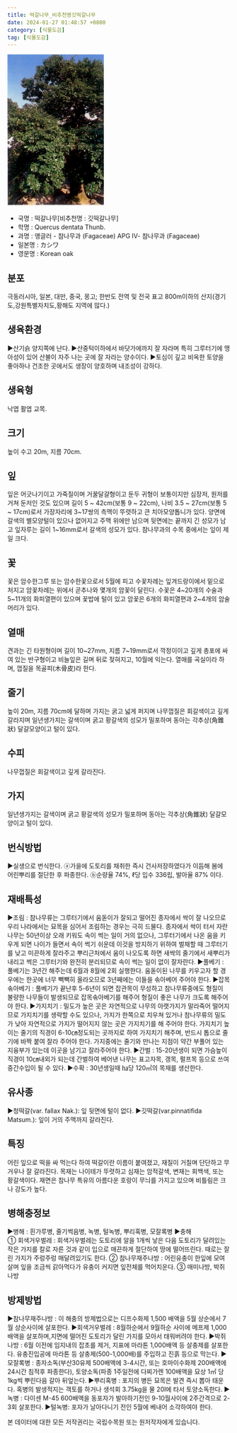 ```yaml
---
title: 떡갈나무_비추천명깃떡갈나무
date: 2024-01-27 01:48:57 +0800
category: [식물도감]
tag: [식물도감]
---
```




![떡갈나무[비추천명 : 깃떡갈나무]](/assets/img/fileUpload/plants/basic/Fagaceae/Quercus/6525/1_th2.JPG)
- 국명 : 떡갈나무[비추천명 : 깃떡갈나무]
- 학명 : Quercus dentata Thunb.
- 과명 : 앵글러 - 참나무과 (Fagaceae) APG Ⅳ- 참나무과 (Fagaceae)
- 일본명 : カシワ
- 영문명 : Korean oak


## 분포
극동러시아, 일본, 대만, 중국, 몽고; 한반도 전역 및 전국 표고 800m이하의 산지(경기도,강원특별자치도,황해도 지역에 많다.)
## 생육환경
▶산기슭 양지쪽에 난다. 
▶산중턱이하에서 바닷가에까지 잘 자라며 특히 그루터기에 맹아성이 있어 산불이 자주 나는 곳에 잘 자라는 양수이다.
▶토심이 깊고 비옥한 토양을 좋아하나 건조한 곳에서도 생장이 양호하며 내조성이 강하다.
## 생육형
낙엽 활엽 교목.
## 크기
높이 수고 20m, 지름 70cm.
## 잎
잎은 어긋나기이고 가죽질이며 거꿀달걀형이고 둔두 귀형이 보통이지만 심장저, 원저를 거쳐 둔저인 것도 있으며 길이 5 ~ 42cm(보통 9 ~ 22cm), 나비 3.5 ~ 27cm(보통 5 ~ 17cm)로서 가장자리에 3~17쌍의 측맥이 뚜렷하고 큰 치아모양톱니가 있다. 양면에 갈색의 별모양털이 있으나 없어지고 주맥 위에만 남으며 뒷면에는 끝까지 긴 성모가 남고 잎자루는 길이 1~16mm로서 갈색의 성모가 있다. 참나무과의 수목 중에서는 잎이 제일 크다. 
## 꽃
꽃은 암수한그루 또는 암수한꽃으로서 5월에 피고 수꽃차례는 잎겨드랑이에서 밑으로 처지고 암꽃차례는 위에서 곧추나와 몇개의 암꽃이 달린다. 수꽃은 4~20개의 수술과 5~11개의 화피열편이 있으며 꽃밥에 털이 있고 암꽃은 6개의 화피열편과 2~4개의 암술머리가 있다.
## 열매
견과는 긴 타원형이며 길이 10~27mm, 지름 7~19mm로서 깍정이이고 깊게 총포에 싸여 있는 반구형이고 비늘잎은 길며 뒤로 젖혀지고,  10월에 익는다. 열매를 곡실이라 하며, 껍질을 목골피(木骨皮)라 한다.
## 줄기
높이 20m, 지름 70cm에 달하며 가지는 굵고 넓게 퍼지며 나무껍질은 회갈색이고 깊게 갈라지며 일년생가지는 갈색이며 굵고 황갈색의 성모가 밀포하며 동아는 각추상(角錐狀) 달걀모양이고 털이 있다.
## 수피
나무껍질은 회갈색이고 깊게 갈라진다.
## 가지
일년생가지는 갈색이며 굵고 황갈색의 성모가 밀포하며 동아는 각추상(角錐狀) 달걀모양이고 털이 있다.
## 번식방법
▶실생으로 번식한다. 
ⓐ가을에 도토리를 채취한 즉시 건사저장하였다가 이듬해 봄에 어린뿌리를 절단한 후 파종한다. 
ⓑ순량율 74%, ℓ당 입수 336립, 발아율 87% 이다.
## 재배특성
▶조림 : 참나무류는 그루터기에서 움돋이가 잘되고 떨어진 종자에서 싹이 잘 나오므로 우리 나라에서는 묘목을 심어서 조림하는 경우는 극히 드물다. 종자에서 싹이 터서 자란 나무는 50년이상 오래 키워도 속이 썩는 일이 거의 없으나, 그루터기에서 나온 움을 키우게 되면 나이가 들면서 속이 썩기 쉬운데 이것을 방지하기 위하여 벌채할 때 그루터기를 낮고 미끈하게 잘라주고 뿌리근처에서 움이 나오도록 하면 새싹의 줄기에서 새뿌리가 내리고 썩은 그루터기와 완전히 분리되므로 속이 썩는 일이 없이 잘자란다. 
▶풀베기 : 풀베기는 3년간 해주는데 6월과 8월에 2회 실행한다. 움돋이된 나무를 키우고자 할 경우에는 한곳에 너무 빽빽히 올라오므로 3년째에는 이들을 솎아베어 주어야 한다.
▶잡목솎아베기 : 풀베기가 끝난후 5-6년이 되면 잡관목이 무성하고 참나무류중에도 형질이 불량한 나무들이 발생되므로 잡목솎아베기를 해주어 형질이 좋은 나무가 크도록 해주어야 한다. 
▶가지치기 : 밀도가 높은 곳은 자연적으로 나무의 아랫가지가 말라죽어 떨어지므로 가지치기를 생략할 수도 있으나, 가지가 한쪽으로 치우쳐 있거나 참나무류의 밀도가 낮아 자연적으로 가지가 떨어지지 않는 곳은 가지치기를 해 주어야 한다. 가지치기 높이는 줄기의 직경이 6-10㎝정도되는 곳까지로 하여 가지치기 해주며, 반드시 톱으로 줄기에 바짝 붙여 잘라 주어야 한다. 가지중에는 줄기와 만나는 지점이 약간 부풀어 있는 지융부가 있는데 이곳을 남기고 잘라주어야 한다. 
▶간벌 : 15-20년생이 되면 가슴높이 직경이 10㎝내외가 되는데 간벌하여 베어낸 나무는 표고자목, 갱목, 펄프목 등으로 쓰여 중간수입이 될 수 있다. 
▶수확 : 30년생일때 ㏊당 120㎥의 목재를 생산한다.
## 유사종
▶청떡갈(var. fallax Nak.): 잎 뒷면에 털이 없다.
▶깃떡갈(var.pinnatifida Matsum.): 잎이 거의 주맥까지 갈라진다.
## 특징
어린 잎으로 떡을 싸 먹는다 하여 떡갈이란 이름이 붙여졌고, 재질이 거칠며 단단하고 무거우나 잘 갈라진다.
목재는 나이테가 뚜렷하고 심재는 암적갈색, 변재는 회백색, 또는 황갈색이다.
재면은 참나무 특유의 아름다운 호랑이 무늬를 가지고 있으며 비틀림은 크나 강도가 높다.
## 병해충정보
▶병해 : 흰가루병, 줄기썩음병, 녹병, 털녹병, 뿌리혹병, 모잘록병
▶충해  
① 회색거우벌레 : 회색거우벌레는 도토리에 알을 1개씩 낳은 다음 도토리가 달려있는 작은 가지를 칼로 자른 것과 같이 입으로 매끈하게 절단하여 땅에 떨어뜨린다. 때로는 잘린 가지가 주렁주렁 매달려있기도 한다. 
② 참나무재주나방 : 어린유충이 한잎에 모여살며 잎을 조금씩 갉아먹다가 유충이 커지면 잎전체를 먹어치운다. 
③ 매미나방, 박쥐나방
## 방제방법
▶참나무재주나방 : 이 해충의 방제법으로는 디프수화제 1,500 배액을 5월 상순에서 7월 상순사이에 살포한다.
▶회색거우벌레 : 8월하순에서 9월하순 사이에 메프제 1,000 배액을 살포하며,지면에 떨어진 도토리가 달린 가지를 모아서 태워버려야 한다.
▶박쥐나방 : 6월 이전에 임지내의 잡초를 제거, 지표에 마라톤 1,000배액 등 살충제를 살포한다. 유충진입공에 마라톤 등 살충제(500-1,000배)를 주입하고 진흙 등으로 막는다.
▶ 모잘록병 : 종자소독(부산30유제 500배액에 3-4시간, 또는 호마이수화제 200배액에 24시간 침적후 파종한다), 토양소독(파종 1주일전에 다찌가렌 100배액을 묘상 1㎡ 당 1kg씩 뿌린다음 갈아 뒤엎는다.
▶뿌리혹병 : 포지의 병든 묘목은 발견 즉시 뽑아 태운다. 혹병의 발생적지는 객토를 하거나 생석회 3.75kg을 물 20l에 타서 토양소독한다.
▶녹병 : 다이센 M-45 600배액을 동포자가 발아하기전인 9-10월사이에 2주간격으로 2-3회 살포한다.
▶털녹병: 포자가 날아다니기 전인 5월에 베내어 소각하여야 한다.






본 데이터에 대한 모든 저작권리는 국립수목원 또는 원저작자에게 있습니다.
